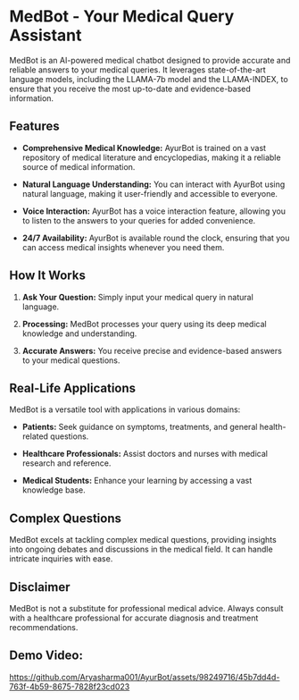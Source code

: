 # MedBot - Your Medical Query Assistant

MedBot is an AI-powered medical chatbot designed to provide accurate and reliable answers to your medical queries. It leverages state-of-the-art language models, including the LLAMA-7b model and the LLAMA-INDEX, to ensure that you receive the most up-to-date and evidence-based information.

## Features

- **Comprehensive Medical Knowledge:** AyurBot is trained on a vast repository of medical literature and encyclopedias, making it a reliable source of medical information.

- **Natural Language Understanding:** You can interact with AyurBot using natural language, making it user-friendly and accessible to everyone.

- **Voice Interaction:** AyurBot has a voice interaction feature, allowing you to listen to the answers to your queries for added convenience.

- **24/7 Availability:** AyurBot is available round the clock, ensuring that you can access medical insights whenever you need them.

## How It Works

1. **Ask Your Question:** Simply input your medical query in natural language.

2. **Processing:** MedBot processes your query using its deep medical knowledge and understanding.

3. **Accurate Answers:** You receive precise and evidence-based answers to your medical questions.

## Real-Life Applications

MedBot is a versatile tool with applications in various domains:

- **Patients:** Seek guidance on symptoms, treatments, and general health-related questions.

- **Healthcare Professionals:** Assist doctors and nurses with medical research and reference.

- **Medical Students:** Enhance your learning by accessing a vast knowledge base.

## Complex Questions

MedBot excels at tackling complex medical questions, providing insights into ongoing debates and discussions in the medical field. It can handle intricate inquiries with ease.


## Disclaimer

MedBot is not a substitute for professional medical advice. Always consult with a healthcare professional for accurate diagnosis and treatment recommendations.

## Demo Video:
https://github.com/Aryasharma001/AyurBot/assets/98249716/45b7dd4d-763f-4b59-8675-7828f23cd023
